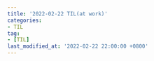 ```yaml
---
title: '2022-02-22 TIL(at work)'
categories:
- TIL
tag:
- [TIL]
last_modified_at: '2022-02-22 22:00:00 +0800'
---
```

